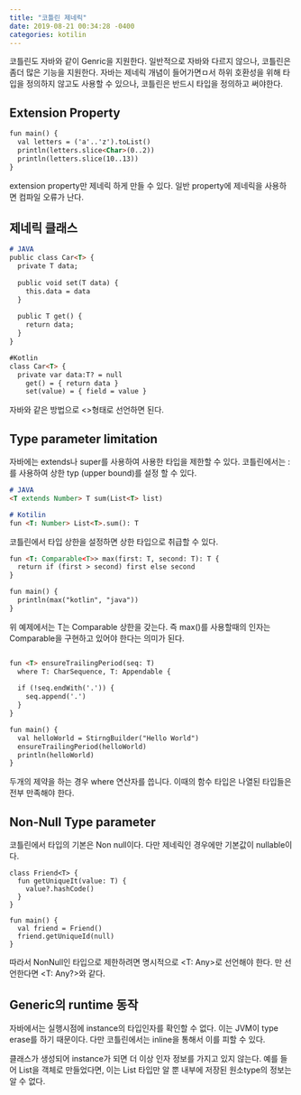 ```yaml
---
title: "코틀린 제네릭"
date: 2019-08-21 00:34:28 -0400
categories: kotilin
---
```


코틀린도 자바와 같이 Genric을 지원한다.
일반적으로 자바와 다르지 않으나, 코틀린은 좀더 많은 기능을 지원한다.
자바는 제네릭 개념이 들어가면ㅁ서 하위 호환성을 위해 타입을 정의하지 않고도 사용할 수 있으나, 코틀린은 반드시 타입을 정의하고 써야한다.

## Extension Property

```markdown
fun main() {
  val letters = ('a'..'z').toList()
  println(letters.slice<Char>(0..2))
  println(letters.slice(10..13))
}
```

extension property만 제네릭 하게 만들 수 있다. 일반 property에 제네릭을 사용하면 컴파일 오류가 난다.


## 제네릭 클래스

```markdown
# JAVA
public class Car<T> {
  private T data;
  
  public void set(T data) {
    this.data = data
  }
  
  public T get() {
    return data;
  }
}

#Kotlin
class Car<T> {
  private var data:T? = null
    get() = { return data }
    set(value) = { field = value }
```

자바와 같은 방법으로 <>형태로 선언하면 된다.

## Type parameter limitation
자바에는 extends나 super를 사용하여 사용한 타입을 제한할 수 있다.
코틀린에서는 :를 사용하여 상한 typ (upper bound)를 설정 할 수 있다.

```markdown
# JAVA
<T extends Number> T sum(List<T> list)

# Kotilin
fun <T: Number> List<T>.sum(): T
```

코틀린에서 타입 상한을 설정하면 상한 타입으로 취급할 수 있다.
```markdown
fun <T: Comparable<T>> max(first: T, second: T): T {
  return if (first > second) first else second
}

fun main() {
  println(max("kotlin", "java"))
}
```

위 예제에서는 T는 Comparable<T> 상한을 갖는다. 즉 max()를 사용할때의 인자는 Comparable을 구현하고 있어야 한다는 의미가 된다.

```markdown

fun <T> ensureTrailingPeriod(seq: T)
  where T: CharSequence, T: Appendable {
  
  if (!seq.endWith('.')) {
    seq.append('.')
  }
}

fun main() {
  val helloWorld = StirngBuilder("Hello World")
  ensureTrailingPeriod(helloWorld)
  println(helloWorld)
}
```

두개의 제약을 하는 경우 where 연산자를 씁니다. 이때의 함수 타입은 나열된 타입들은 전부 만족해야 한다.

## Non-Null Type parameter
코틀린에서 타입의 기본은 Non null이다.
다만 제네릭인 경우에만 기본값이 nullable이다.

```
class Friend<T> {
  fun getUniqueIt(value: T) {
    value?.hashCode()
  }
}

fun main() {
  val friend = Friend()
  friend.getUniqueId(null)
}
```

따라서 NonNull인 타입으로 제한하려면 명시적으로 <T: Any>로 선언해야 한다.
<T>만 선언한다면 <T: Any?>와 같다.
  
## Generic의 runtime 동작

자바에서는 실행시점에 instance의 타입인자를 확인할 수 없다. 이는 JVM이 type erase를 하기 때문이다.
다만 코틀린에서는 inline을 통해서 이를 피할 수 있다.

클래스가 생성되어 instance가 되면 더 이상 인자 정보를 가지고 있지 않는다. 예를 들어 List<String>을 객체로 만들었다면, 이는 List 타입만 알 뿐 내부에 저장된 원소type의 정보는 알 수 없다.



 
